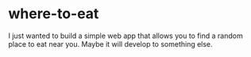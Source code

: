 # where-to-eat
I just wanted to build a simple web app that allows you to find a random place to eat near you. Maybe it will develop to something else.